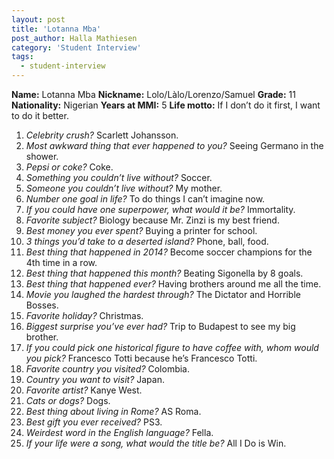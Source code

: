```yaml
---
layout: post
title: 'Lotanna Mba'
post_author: Halla Mathiesen
category: 'Student Interview'
tags:
  - student-interview
---
```


**Name:** Lotanna Mba
**Nickname:** Lolo/Làlo/Lorenzo/Samuel
**Grade:** 11
**Nationality:** Nigerian
**Years at MMI:** 5
**Life motto:** If I don’t do it first, I want to do it better.

1. *Celebrity crush?* Scarlett Johansson.
2. *Most awkward thing that ever happened to you?* Seeing Germano in the shower.
3. *Pepsi or coke?* Coke.
4. *Something you couldn’t live without?* Soccer.
5. *Someone you couldn’t live without?* My mother.
6. *Number one goal in life?* To do things I can’t imagine now.
7. *If you could have one superpower, what would it be?* Immortality.
8. *Favorite subject?* Biology because Mr. Zinzi is my best friend.
9. *Best money you ever spent?* Buying a printer for school.
10. *3 things you’d take to a deserted island?* Phone, ball, food.
11. *Best thing that happened in 2014?* Become soccer champions for the 4th time in a row.
12. *Best thing that happened this month?* Beating Sigonella by 8 goals.
13. *Best thing that happened ever?* Having brothers around me all the time.
14. *Movie you laughed the hardest through?* The Dictator and Horrible Bosses.
15. *Favorite holiday?* Christmas.
16. *Biggest surprise you’ve ever had?* Trip to Budapest to see my big brother.
17. *If you could pick one historical figure to have coffee with, whom would you pick?* Francesco Totti because he’s Francesco Totti.
18. *Favorite country you visited?* Colombia.
19. *Country you want to visit?* Japan.
20. *Favorite artist?* Kanye West.
21. *Cats or dogs?* Dogs.
22. *Best thing about living in Rome?* AS Roma.
23. *Best gift you ever received?* PS3.
24. *Weirdest word in the English language?* Fella.
25. *If your life were a song, what would the title be?* All I Do is Win.
